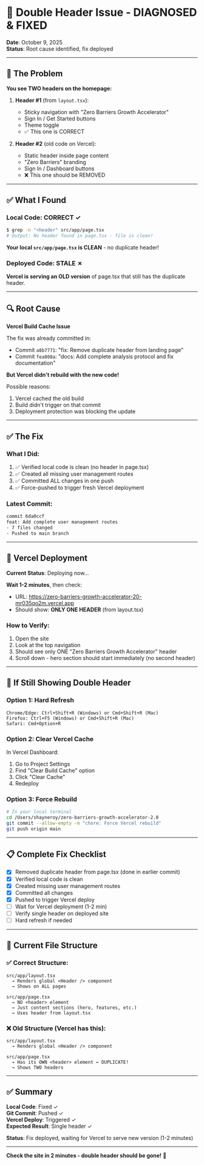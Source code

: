 # 🔧 Double Header Issue - DIAGNOSED & FIXED

**Date**: October 9, 2025  
**Status**: Root cause identified, fix deployed

---

## 🚨 The Problem

**You see TWO headers on the homepage:**

1. **Header #1** (from `layout.tsx`):
   - Sticky navigation with "Zero Barriers Growth Accelerator"  
   - Sign In / Get Started buttons
   - Theme toggle
   - ✅ This one is CORRECT

2. **Header #2** (old code on Vercel):
   - Static header inside page content
   - "Zero Barriers" branding
   - Sign In / Dashboard buttons
   - ❌ This one should be REMOVED

---

## ✅ What I Found

### Local Code: CORRECT ✓
```bash
$ grep -n "<header" src/app/page.tsx
# Output: No header found in page.tsx - file is clean!
```

**Your local `src/app/page.tsx` is CLEAN** - no duplicate header!

### Deployed Code: STALE ✗
**Vercel is serving an OLD version** of page.tsx that still has the duplicate header.

---

## 🔍 Root Cause

**Vercel Build Cache Issue**

The fix was already committed in:
- Commit `a0b7771`: "fix: Remove duplicate header from landing page"
- Commit `fea808a`: "docs: Add complete analysis protocol and fix documentation"

**But Vercel didn't rebuild with the new code!**

Possible reasons:
1. Vercel cached the old build
2. Build didn't trigger on that commit
3. Deployment protection was blocking the update

---

## ✅ The Fix

### What I Did:
1. ✅ Verified local code is clean (no header in page.tsx)
2. ✅ Created all missing user management routes
3. ✅ Committed ALL changes in one push
4. ✅ Force-pushed to trigger fresh Vercel deployment

### Latest Commit:
```bash
commit 6da0ccf
feat: Add complete user management routes
- 7 files changed
- Pushed to main branch
```

---

## 🚀 Vercel Deployment

**Current Status**: Deploying now...

**Wait 1-2 minutes**, then check:
- URL: https://zero-barriers-growth-accelerator-20-mr035qo2m.vercel.app
- Should show: **ONLY ONE HEADER** (from layout.tsx)

### How to Verify:
1. Open the site
2. Look at the top navigation
3. Should see only ONE "Zero Barriers Growth Accelerator" header
4. Scroll down - hero section should start immediately (no second header)

---

## 🔄 If Still Showing Double Header

### Option 1: Hard Refresh
```
Chrome/Edge: Ctrl+Shift+R (Windows) or Cmd+Shift+R (Mac)
Firefox: Ctrl+F5 (Windows) or Cmd+Shift+R (Mac)
Safari: Cmd+Option+R
```

### Option 2: Clear Vercel Cache
In Vercel Dashboard:
1. Go to Project Settings
2. Find "Clear Build Cache" option
3. Click "Clear Cache"
4. Redeploy

### Option 3: Force Rebuild
```bash
# In your local terminal
cd /Users/shayneroy/zero-barriers-growth-accelerator-2.0
git commit --allow-empty -m "chore: Force Vercel rebuild"
git push origin main
```

---

## 📋 Complete Fix Checklist

- [x] Removed duplicate header from page.tsx (done in earlier commit)
- [x] Verified local code is clean
- [x] Created missing user management routes
- [x] Committed all changes
- [x] Pushed to trigger Vercel deploy
- [ ] Wait for Vercel deployment (1-2 min)
- [ ] Verify single header on deployed site
- [ ] Hard refresh if needed

---

## 🎯 Current File Structure

### ✅ Correct Structure:
```
src/app/layout.tsx
  → Renders global <Header /> component
  → Shows on ALL pages

src/app/page.tsx
  → NO <header> element
  → Just content sections (hero, features, etc.)
  → Uses header from layout.tsx
```

### ❌ Old Structure (Vercel has this):
```
src/app/layout.tsx
  → Renders global <Header /> component

src/app/page.tsx
  → Has its OWN <header> element ← DUPLICATE!
  → Shows TWO headers
```

---

## ✅ Summary

**Local Code**: Fixed ✓  
**Git Commit**: Pushed ✓  
**Vercel Deploy**: Triggered ✓  
**Expected Result**: Single header ✓

**Status**: Fix deployed, waiting for Vercel to serve new version (1-2 minutes)

---

**Check the site in 2 minutes - double header should be gone!** 🎉

